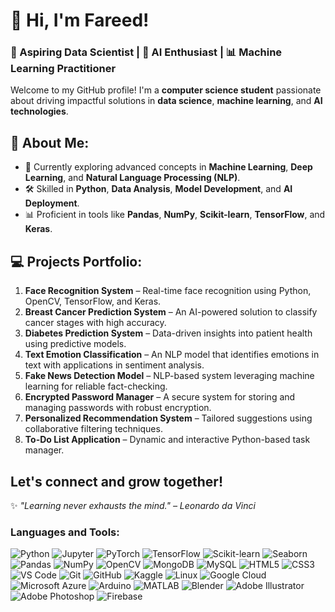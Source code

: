 # 👋 Hi, I'm Fareed!  
### 🚀 Aspiring Data Scientist | 🧠 AI Enthusiast | 📊 Machine Learning Practitioner

Welcome to my GitHub profile! I'm a **computer science student** passionate about driving impactful solutions in **data science**, **machine learning**, and **AI technologies**.

## 🌟 About Me:
- 🌱 Currently exploring advanced concepts in **Machine Learning**, **Deep Learning**, and **Natural Language Processing (NLP)**.  
- 🛠️ Skilled in **Python**, **Data Analysis**, **Model Development**, and **AI Deployment**.  
- 📊 Proficient in tools like **Pandas**, **NumPy**, **Scikit-learn**, **TensorFlow**, and **Keras**.  

## 💻 Projects Portfolio:
1. **Face Recognition System** – Real-time face recognition using Python, OpenCV, TensorFlow, and Keras.  
2. **Breast Cancer Prediction System** – An AI-powered solution to classify cancer stages with high accuracy.  
3. **Diabetes Prediction System** – Data-driven insights into patient health using predictive models.  
4. **Text Emotion Classification** – An NLP model that identifies emotions in text with applications in sentiment analysis.  
5. **Fake News Detection Model** – NLP-based system leveraging machine learning for reliable fact-checking.  
6. **Encrypted Password Manager** – A secure system for storing and managing passwords with robust encryption.  
7. **Personalized Recommendation System** – Tailored suggestions using collaborative filtering techniques.  
8. **To-Do List Application** – Dynamic and interactive Python-based task manager.  
 
<!-- 
## 🧠 Core Areas of Expertise:
- **Machine Learning:** Regression, Classification, Clustering, and Model Optimization.  
- **Deep Learning:** Neural Networks, CNNs, RNNs, and GANs.  
- **Natural Language Processing:** Sentiment Analysis, Text Classification, and Chatbots.  
- **Data Science:** Data Cleaning, Feature Engineering, and Visualization using Matplotlib and Seaborn.   -->

<!-- ## ✨ Highlights:
- 📂 Developed AI projects leveraging datasets from platforms like **Kaggle** and **UCI ML Repository**.  
- 🤖 Experience in integrating AI models into production environments for real-world applications.  
- 🔍 Strong understanding of problem-solving and building efficient algorithms. -->

<!-- ## 📫 Let’s Connect!
- **Email:** your.email@example.com  
- **LinkedIn:** [YourLinkedIn](https://linkedin.com/in/username)  
- **Portfolio:** [My Website](https://your-portfolio.com)   -->
<!-- 
---  
💡 *"Data is the new oil; I aim to be an expert refiner."*   -->



<!-- 
# 👋 Hi, I'm Fareed!  
### 🚀 Aspiring Data Scientist | 🌟 Passionate Python Learner

Welcome to my GitHub profile! I'm a **computer science student** on an exciting journey to master **data science** and **machine learning**.

## 💡 A Little About Me:
- 🌱 I’m currently diving deep into **Python** and **ML Projects**.
- 🔍 Exploring **data analysis** and building **prediction models**.
- 🎯 Future Goal: To contribute meaningfully to the **tech world**! -->

Let's connect and grow together!  
---
✨ *"Learning never exhausts the mind." – Leonardo da Vinci*


### Languages and Tools:
![Python](https://img.shields.io/badge/-Python-3776AB?style=flat&logo=python&logoColor=white)
![Jupyter](https://img.shields.io/badge/-Jupyter-F37626?style=flat&logo=jupyter&logoColor=white)
![PyTorch](https://img.shields.io/badge/-PyTorch-EE4C2C?style=flat&logo=pytorch&logoColor=white)
![TensorFlow](https://img.shields.io/badge/-TensorFlow-FF6F00?style=flat&logo=tensorflow&logoColor=white)
![Scikit-learn](https://img.shields.io/badge/-Scikit%20Learn-F7931E?style=flat&logo=scikit-learn&logoColor=white)
![Seaborn](https://img.shields.io/badge/-Seaborn-3498DB?style=flat&logo=plotly&logoColor=white)
![Pandas](https://img.shields.io/badge/-Pandas-150458?style=flat&logo=pandas&logoColor=white)
![NumPy](https://img.shields.io/badge/-NumPy-013243?style=flat&logo=numpy&logoColor=white)
![OpenCV](https://img.shields.io/badge/-OpenCV-5C3EE8?style=flat&logo=opencv&logoColor=white)
![MongoDB](https://img.shields.io/badge/-MongoDB-47A248?style=flat&logo=mongodb&logoColor=white)
![MySQL](https://img.shields.io/badge/-MySQL-4479A1?style=flat&logo=mysql&logoColor=white)
![HTML5](https://img.shields.io/badge/-HTML5-E34F26?style=flat&logo=html5&logoColor=white)
![CSS3](https://img.shields.io/badge/-CSS3-1572B6?style=flat&logo=css3&logoColor=white)
![VS Code](https://img.shields.io/badge/-VS%20Code-007ACC?style=flat&logo=visual-studio-code&logoColor=white)
![Git](https://img.shields.io/badge/-Git-F05032?style=flat&logo=git&logoColor=white)
![GitHub](https://img.shields.io/badge/-GitHub-181717?style=flat&logo=github&logoColor=white)
![Kaggle](https://img.shields.io/badge/-Kaggle-20BEFF?style=flat&logo=kaggle&logoColor=white)
![Linux](https://img.shields.io/badge/-Linux-FCC624?style=flat&logo=linux&logoColor=black)
![Google Cloud](https://img.shields.io/badge/-Google%20Cloud-4285F4?style=flat&logo=google-cloud&logoColor=white)
![Microsoft Azure](https://img.shields.io/badge/-Microsoft%20Azure-0089D6?style=flat&logo=microsoft-azure&logoColor=white)
![Arduino](https://img.shields.io/badge/-Arduino-00979D?style=flat&logo=arduino&logoColor=white)
![MATLAB](https://img.shields.io/badge/-MATLAB-0076A8?style=flat&logo=mathworks&logoColor=white)
![Blender](https://img.shields.io/badge/-Blender-F5792A?style=flat&logo=blender&logoColor=white)
![Adobe Illustrator](https://img.shields.io/badge/-Adobe%20Illustrator-FF9A00?style=flat&logo=adobe-illustrator&logoColor=white)
![Adobe Photoshop](https://img.shields.io/badge/-Adobe%20Photoshop-31A8FF?style=flat&logo=adobe-photoshop&logoColor=white)
![Firebase](https://img.shields.io/badge/-Firebase-FFCA28?style=flat&logo=firebase&logoColor=white)


<!-- <h3 align="left">Languages and Tools:</h3>
<p align="left"> 
    <a href="https://www.python.org" target="_blank" rel="noreferrer"> <img src="https://raw.githubusercontent.com/devicons/devicon/master/icons/python/python-original.svg" alt="python" width="40" height="40"/> </a> 
    <a href="https://www.tensorflow.org" target="_blank" rel="noreferrer"> <img src="https://www.vectorlogo.zone/logos/tensorflow/tensorflow-icon.svg" alt="tensorflow" width="40" height="40"/> </a> 
    <a href="https://pytorch.org/" target="_blank" rel="noreferrer"> <img src="https://www.vectorlogo.zone/logos/pytorch/pytorch-icon.svg" alt="pytorch" width="40" height="40"/> </a> 
    <a href="https://pandas.pydata.org/" target="_blank" rel="noreferrer"> <img src="https://raw.githubusercontent.com/devicons/devicon/2ae2a900d2f041da66e950e4d48052658d850630/icons/pandas/pandas-original.svg" alt="pandas" width="40" height="40"/> </a> 
    <a href="https://seaborn.pydata.org/" target="_blank" rel="noreferrer"> <img src="https://seaborn.pydata.org/_images/logo-mark-lightbg.svg" alt="seaborn" width="40" height="40"/> </a> 
    <a href="https://scikit-learn.org/" target="_blank" rel="noreferrer"> <img src="https://upload.wikimedia.org/wikipedia/commons/0/05/Scikit_learn_logo_small.svg" alt="scikit_learn" width="40" height="40"/> </a> 
    <a href="https://firebase.google.com/" target="_blank" rel="noreferrer"> <img src="https://www.vectorlogo.zone/logos/firebase/firebase-icon.svg" alt="firebase" width="40" height="40"/> </a> 
    <a href="https://www.mongodb.com/" target="_blank" rel="noreferrer"> <img src="https://raw.githubusercontent.com/devicons/devicon/master/icons/mongodb/mongodb-original-wordmark.svg" alt="mongodb" width="40" height="40"/> </a> 
    <a href="https://www.mysql.com/" target="_blank" rel="noreferrer"> <img src="https://raw.githubusercontent.com/devicons/devicon/master/icons/mysql/mysql-original-wordmark.svg" alt="mysql" width="40" height="40"/> </a> 
    <a href="https://azure.microsoft.com/en-in/" target="_blank" rel="noreferrer"> <img src="https://www.vectorlogo.zone/logos/microsoft_azure/microsoft_azure-icon.svg" alt="azure" width="40" height="40"/> </a> 
    <a href="https://cloud.google.com" target="_blank" rel="noreferrer"> <img src="https://www.vectorlogo.zone/logos/google_cloud/google_cloud-icon.svg" alt="gcp" width="40" height="40"/> </a> 
    <a href="https://git-scm.com/" target="_blank" rel="noreferrer"> <img src="https://www.vectorlogo.zone/logos/git-scm/git-scm-icon.svg" alt="git" width="40" height="40"/> </a> 
    <a href="https://www.linux.org/" target="_blank" rel="noreferrer"> <img src="https://raw.githubusercontent.com/devicons/devicon/master/icons/linux/linux-original.svg" alt="linux" width="40" height="40"/> </a> 
    <a href="https://www.w3.org/html/" target="_blank" rel="noreferrer"> <img src="https://raw.githubusercontent.com/devicons/devicon/master/icons/html5/html5-original-wordmark.svg" alt="html5" width="40" height="40"/> </a> 
    <a href="https://www.w3schools.com/css/" target="_blank" rel="noreferrer"> <img src="https://raw.githubusercontent.com/devicons/devicon/master/icons/css3/css3-original-wordmark.svg" alt="css3" width="40" height="40"/> </a> 
    <a href="https://www.arduino.cc/" target="_blank" rel="noreferrer"> <img src="https://cdn.worldvectorlogo.com/logos/arduino-1.svg" alt="arduino" width="40" height="40"/> </a> 
    <a href="https://www.blender.org/" target="_blank" rel="noreferrer"> <img src="https://download.blender.org/branding/community/blender_community_badge_white.svg" alt="blender" width="40" height="40"/> </a> 
    <a href="https://www.photoshop.com/en" target="_blank" rel="noreferrer"> <img src="https://raw.githubusercontent.com/devicons/devicon/master/icons/photoshop/photoshop-line.svg" alt="photoshop" width="40" height="40"/> </a> 
    <a href="https://www.mathworks.com/" target="_blank" rel="noreferrer"> <img src="https://upload.wikimedia.org/wikipedia/commons/2/21/Matlab_Logo.png" alt="matlab" width="40" height="40"/> </a> 
    <a href="https://www.adobe.com/in/products/illustrator.html" target="_blank" rel="noreferrer"> <img src="https://www.vectorlogo.zone/logos/adobe_illustrator/adobe_illustrator-icon.svg" alt="illustrator" width="40" height="40"/> </a> 
</p> -->

